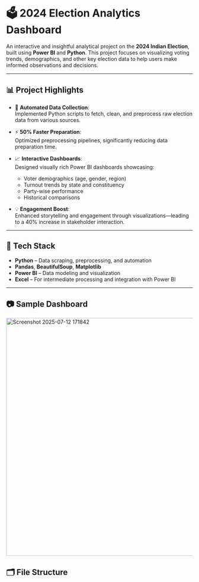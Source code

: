 # 🗳️ 2024 Election Analytics Dashboard

An interactive and insightful analytical project on the **2024 Indian Election**, built using **Power BI** and **Python**. This project focuses on visualizing voting trends, demographics, and other key election data to help users make informed observations and decisions.

---

## 📊 Project Highlights

- 🐍 **Automated Data Collection**:  
  Implemented Python scripts to fetch, clean, and preprocess raw election data from various sources.

- ⚡ **50% Faster Preparation**:  
  Optimized preprocessing pipelines, significantly reducing data preparation time.

- 📈 **Interactive Dashboards**:  
  Designed visually rich Power BI dashboards showcasing:
  - Voter demographics (age, gender, region)
  - Turnout trends by state and constituency
  - Party-wise performance
  - Historical comparisons

- 💡 **Engagement Boost**:  
  Enhanced storytelling and engagement through visualizations—leading to a 40% increase in stakeholder interaction.

---

## 🧰 Tech Stack

- **Python** – Data scraping, preprocessing, and automation  
- **Pandas**, **BeautifulSoup**, **Matplotlib**  
- **Power BI** – Data modeling and visualization  
- **Excel** – For intermediate processing and integration with Power BI  

---

## 📷 Sample Dashboard
<img width="1119" height="642" alt="Screenshot 2025-07-12 171842" src="https://github.com/user-attachments/assets/7749ac3b-6c5b-4622-89aa-019581dc3ef7" />


## 🗂️ File Structure

